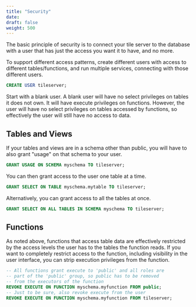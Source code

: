 ```yaml
---
title: "Security"
date:
draft: false
weight: 500
---
```


The basic principle of security is to connect your tile server to the database with a user that has just the access you want it to have, and no more.

To support different access patterns, create different users with access to different tables/functions, and run multiple services, connecting with those different users.
```sql
CREATE USER tileserver;
```
Start with a blank user. A blank user will have no select privileges on tables it does not own. It will have execute privileges on functions. However, the user will have no select privileges on tables accessed by functions, so effectively the user will still have no access to data.

## Tables and Views

If your tables and views are in a schema other than public, you will have to also grant "usage" on that schema to your user.
```sql
GRANT USAGE ON SCHEMA myschema TO tileserver;
```
You can then grant access to the user one table at a time.
```sql
GRANT SELECT ON TABLE myschema.mytable TO tileserver;
```
Alternatively, you can grant access to all the tables at once.
```sql
GRANT SELECT ON ALL TABLES IN SCHEMA myschema TO tileserver;
```

## Functions

As noted above, functions that access table data are effectively restricted by the access levels the user has to the tables the function reads. If you want to completely restrict access to the function, including visibility in the user interface, you can strip execution privileges from the function.
```sql
-- All functions grant execute to 'public' and all roles are
-- part of the 'public' group, so public has to be removed
-- from the executors of the function
REVOKE EXECUTE ON FUNCTION myschema.myfunction FROM public;
-- Just to be sure, also revoke execute from the user
REVOKE EXECUTE ON FUNCTION myschema.myfunction FROM tileserver;
```
